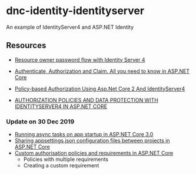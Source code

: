 # dnc-identity-identityserver
An example of IdentityServer4 and ASP.NET Identity

## Resources

- [Resource owner password flow with Identity Server 4](https://kimsereyblog.blogspot.com/2017/04/resourceownerpassword-with-identity.html)
- [Authenticate, Authorization and Claim. All you need to know in ASP.NET Core](https://dev.to/rickab10/authenticate-authorization-and-claim-all-you-need-to-know-in-aspnet-core-ahn)
- [Policy-based Authorization Using Asp.Net Core 2 And IdentityServer4](http://hamidmosalla.com/2017/12/07/policy-based-authorization-using-asp-net-core-2-identityserver4/)

- [AUTHORIZATION POLICIES AND DATA PROTECTION WITH IDENTITYSERVER4 IN ASP.NET CORE](https://damienbod.com/2016/02/14/authorization-policies-and-data-protection-with-identityserver4-in-asp-net-core/)

### Update on 30 Dec 2019
- [Running async tasks on app startup in ASP.NET Core 3.0](https://andrewlock.net/running-async-tasks-on-app-startup-in-asp-net-core-3/)
- [Sharing appsettings.json configuration files between projects in ASP.NET Core](https://andrewlock.net/sharing-appsettings-json-configuration-files-between-projects-in-asp-net-core/)
- [Custom authorisation policies and requirements in ASP.NET Core](https://andrewlock.net/custom-authorisation-policies-and-requirements-in-asp-net-core/)
	- Policies with multiple requirements
	- Creating a custom requirement